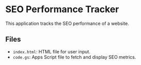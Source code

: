 # SEO Performance Tracker
This application tracks the SEO performance of a website.

## Files
- `index.html`: HTML file for user input.
- `code.gs`: Apps Script file to fetch and display SEO metrics.
